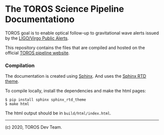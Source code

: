 # The TOROS Science Pipeline Documentationo

TOROS goal is to enable optical follow-up to gravitational wave alerts
issued by the [LIGO/Virgo Public Alerts](https://emfollow.docs.ligo.org).

This repository contains the files that are compiled and hosted
on the official [TOROS pipeline website](https://toros.utrgv.edu/pipeline).

### Compilation

The documentation is created using [Sphinx](https://www.sphinx-doc.org).
And uses the [Sphinx RTD theme](https://sphinx-rtd-theme.readthedocs.io).

To compile locally, install the dependencies and make the html pages:

    $ pip install sphinx sphinx_rtd_theme
    $ make html

The html output should be in `build/html/index.html`.

***

(c) 2020, TOROS Dev Team.
